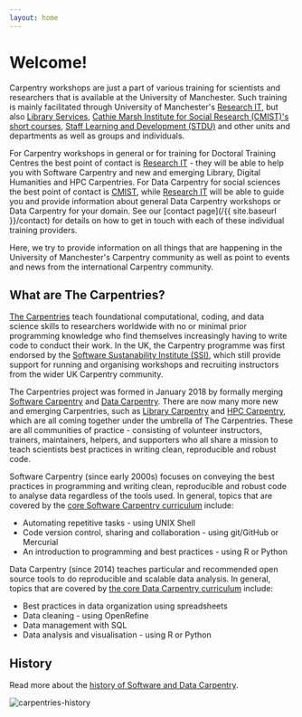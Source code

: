 ```yaml
---
layout: home
---
```


# Welcome!
Carpentry workshops are just a part of various training for scientists and researchers that is available 
at the University of Manchester. Such training is mainly facilitated through  University of Manchester's 
[Research IT](http://www.staffnet.manchester.ac.uk/staff-learning-and-development/academicandresearch/practical-skills-and-knowledge/it-skills/research-computing/research-courses/), 
but also [Library Services](http://www.library.manchester.ac.uk/contact/other-services/), 
[Cathie Marsh Institute for Social Research (CMIST)'s short courses](https://www.cmist.manchester.ac.uk/study/short/), 
[Staff Learning and Development (STDU)](http://www.staffnet.manchester.ac.uk/staff-learning-and-development/) and other units and departments as well as groups and individuals.

For Carpentry workshops in general or for training for Doctoral Training Centres the best point of contact is [Research IT](http://www.itservices.manchester.ac.uk/research/) - 
they will be able to help you with Software Carpentry and new and emerging Library, Digital Humanities and HPC Carpentries. For Data Carpentry for social sciences the best point of contact is [CMIST](https://www.cmist.manchester.ac.uk/), while [Research IT](http://www.itservices.manchester.ac.uk/research/) will be able to guide 
you and provide information about general Data Carpentry workshops or Data Carpentry for your domain. See our [contact page](/{{ site.baseurl }}/contact) for details on how to get in touch with each of these individual training providers. 

Here, we try to provide information on all things that are happening in the University of Manchester's Carpentry community 
as well as point to events and news from the international Carpentry community.

## What are The Carpentries?
[The Carpentries](https://carpentries.org/) teach foundational computational, coding, and data science skills to researchers worldwide with no or minimal prior 
programming knowledge who find themselves increasingly having to write code to conduct their work. In the UK, the Carpentry programme was first endorsed by the
[Software Sustanability Institute (SSI)](https://software.ac.uk/), which still provide support for running and organising workshops and recruiting instructors 
from the wider UK Carpentry community. 

The Carpentries project was formed in January 2018 by formally merging [Software Carpentry](https://software-carpentry.org/) and [Data Carpentry](http://www.datacarpentry.org/). 
There are now many more new and emerging Carpentries, such as [Library Carpentry](https://librarycarpentry.github.io/) and [HPC Carpentry](https://hpc-carpentry.github.io/), 
which are all coming together under the umbrella of The Carpentries. These are all communities of practice - consisting of volunteer instructors, trainers, maintainers, helpers, 
and supporters who all share a mission to teach scientists best practices in writing clean, reproducible and robust code.

Software Carpentry (since early 2000s) focuses on conveying the best practices in programming and writing clean, reproducible and robust code to analyse data regardless of the tools used. In general, topics that are covered by the [core Software Carpentry curriculum](https://software-carpentry.org/lessons/) include:

- Automating repetitive tasks - using UNIX Shell
- Code version control, sharing and collaboration - using git/GitHub or Mercurial
- An introduction to programming and best practices - using R or Python 

Data Carpentry (since 2014) teaches particular and recommended open source tools to do reproducible and scalable data analysis. In general, topics that are covered by [the core Data Carpentry curriculum](http://www.datacarpentry.org/lessons/) include:

- Best practices in data organization using spreadsheets
- Data cleaning - using OpenRefine
- Data management with SQL
- Data analysis and visualisation - using R or Python

## History
Read more about the [history of Software and Data Carpentry](https://software-carpentry.org/scf/history/).

![carpentries-history](https://software-carpentry.org/files/2017/SWCDChistory.png "A brief history of Software and Data Carpentry")


